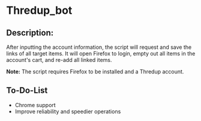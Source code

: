 # Thredup_bot

## Description:

After inputting the account information, the script will request and save the links of
all target items. It will open Firefox to login, empty out all items in the account's cart, and
re-add all linked items.

**Note:** The script requires Firefox to be installed and a Thredup account.

## To-Do-List
- Chrome support
- Improve reliability and speedier operations

